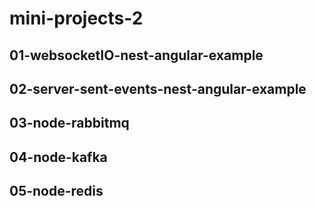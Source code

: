 # mini-projects-2

## 01-websocketIO-nest-angular-example

## 02-server-sent-events-nest-angular-example

## 03-node-rabbitmq

## 04-node-kafka

## 05-node-redis
